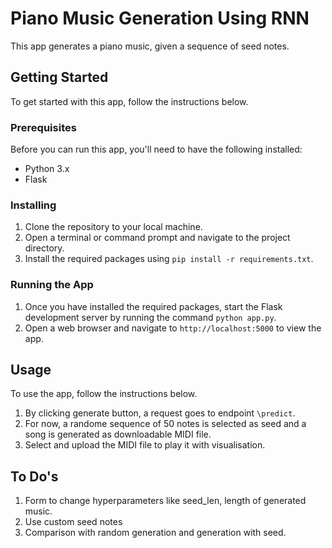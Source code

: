 # Piano Music Generation Using RNN

This app generates a piano music, given a sequence of seed notes. 

## Getting Started

To get started with this app, follow the instructions below.

### Prerequisites

Before you can run this app, you'll need to have the following installed:

* Python 3.x
* Flask

### Installing

1. Clone the repository to your local machine.
2. Open a terminal or command prompt and navigate to the project directory.
3. Install the required packages using `pip install -r requirements.txt`.

### Running the App

1. Once you have installed the required packages, start the Flask development server by running the command `python app.py`.
2. Open a web browser and navigate to `http://localhost:5000` to view the app.

## Usage

To use the app, follow the instructions below.

1. By clicking generate button, a request goes to endpoint `\predict`.
2. For now, a randome sequence of 50 notes is selected as seed and a song is generated as downloadable MIDI file.
2. Select and upload the MIDI file to play it with visualisation.

## To Do's

1. Form to change hyperparameters like seed_len, length of generated music.
2. Use custom seed notes
3. Comparison with random generation and generation with seed.
